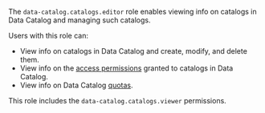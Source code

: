 The `data-catalog.catalogs.editor` role enables viewing info on catalogs in Data Catalog and managing such catalogs.

Users with this role can:
* View info on catalogs in Data Catalog and create, modify, and delete them.
* View info on the [access permissions](../../../iam/concepts/access-control/index.md) granted to catalogs in Data Catalog.
* View info on Data Catalog [quotas](../../../metadata-hub/concepts/limits.md#data-catalog-quota).

This role includes the `data-catalog.catalogs.viewer` permissions.
